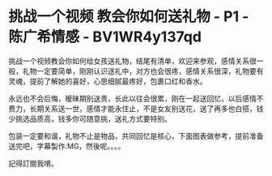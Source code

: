 # 挑战一个视频 教会你如何送礼物 - P1 - 陈广希情感 - BV1WR4y137qd

挑战一个视频教会你如何给女孩送礼物，结尾有清单，欢迎来参观，感情关系很一般，礼物一定要简单，刚刚认识送礼中，对方也会很疼，感情关系很深，礼物要有灵魂，提前了解她的喜好，心思细腻最疼好，包裹口红和香水。

永远也不会后悔，暧昧期别送贵，长此以往会很累，刚在一起送回忆，以后感情不费力，长期关系送一世，感情才能永住止，不是女友别送花，送了再多也白搭，钱少挑选品质高，钱多你可随意挑，送礼方式要特别。

包装一定要和谐，礼物不止是物品，共同回忆是核心，下面图表做参考，提前准备送完吧，字幕製作:MG，然後呢。。。。

記得訂閱我唷。